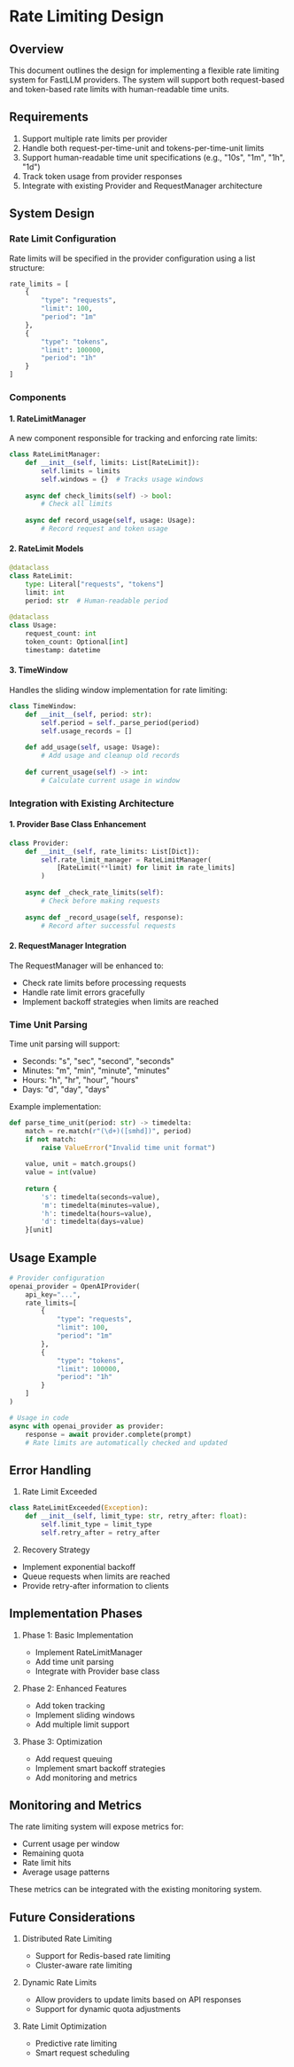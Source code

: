 # Rate Limiting Design

## Overview

This document outlines the design for implementing a flexible rate limiting system for FastLLM providers. The system will support both request-based and token-based rate limits with human-readable time units.

## Requirements

1. Support multiple rate limits per provider
2. Handle both request-per-time-unit and tokens-per-time-unit limits
3. Support human-readable time unit specifications (e.g., "10s", "1m", "1h", "1d")
4. Track token usage from provider responses
5. Integrate with existing Provider and RequestManager architecture

## System Design

### Rate Limit Configuration

Rate limits will be specified in the provider configuration using a list structure:

```python
rate_limits = [
    {
        "type": "requests",
        "limit": 100,
        "period": "1m"
    },
    {
        "type": "tokens",
        "limit": 100000,
        "period": "1h"
    }
]
```

### Components

#### 1. RateLimitManager

A new component responsible for tracking and enforcing rate limits:

```python
class RateLimitManager:
    def __init__(self, limits: List[RateLimit]):
        self.limits = limits
        self.windows = {}  # Tracks usage windows
        
    async def check_limits(self) -> bool:
        # Check all limits
        
    async def record_usage(self, usage: Usage):
        # Record request and token usage
```

#### 2. RateLimit Models

```python
@dataclass
class RateLimit:
    type: Literal["requests", "tokens"]
    limit: int
    period: str  # Human-readable period
    
@dataclass
class Usage:
    request_count: int
    token_count: Optional[int]
    timestamp: datetime
```

#### 3. TimeWindow

Handles the sliding window implementation for rate limiting:

```python
class TimeWindow:
    def __init__(self, period: str):
        self.period = self._parse_period(period)
        self.usage_records = []
        
    def add_usage(self, usage: Usage):
        # Add usage and cleanup old records
        
    def current_usage(self) -> int:
        # Calculate current usage in window
```

### Integration with Existing Architecture

#### 1. Provider Base Class Enhancement

```python
class Provider:
    def __init__(self, rate_limits: List[Dict]):
        self.rate_limit_manager = RateLimitManager(
            [RateLimit(**limit) for limit in rate_limits]
        )
    
    async def _check_rate_limits(self):
        # Check before making requests
        
    async def _record_usage(self, response):
        # Record after successful requests
```

#### 2. RequestManager Integration

The RequestManager will be enhanced to:
- Check rate limits before processing requests
- Handle rate limit errors gracefully
- Implement backoff strategies when limits are reached

### Time Unit Parsing

Time unit parsing will support:
- Seconds: "s", "sec", "second", "seconds"
- Minutes: "m", "min", "minute", "minutes"
- Hours: "h", "hr", "hour", "hours"
- Days: "d", "day", "days"

Example implementation:

```python
def parse_time_unit(period: str) -> timedelta:
    match = re.match(r"(\d+)([smhd])", period)
    if not match:
        raise ValueError("Invalid time unit format")
    
    value, unit = match.groups()
    value = int(value)
    
    return {
        's': timedelta(seconds=value),
        'm': timedelta(minutes=value),
        'h': timedelta(hours=value),
        'd': timedelta(days=value)
    }[unit]
```

## Usage Example

```python
# Provider configuration
openai_provider = OpenAIProvider(
    api_key="...",
    rate_limits=[
        {
            "type": "requests",
            "limit": 100,
            "period": "1m"
        },
        {
            "type": "tokens",
            "limit": 100000,
            "period": "1h"
        }
    ]
)

# Usage in code
async with openai_provider as provider:
    response = await provider.complete(prompt)
    # Rate limits are automatically checked and updated
```

## Error Handling

1. Rate Limit Exceeded
```python
class RateLimitExceeded(Exception):
    def __init__(self, limit_type: str, retry_after: float):
        self.limit_type = limit_type
        self.retry_after = retry_after
```

2. Recovery Strategy
- Implement exponential backoff
- Queue requests when limits are reached
- Provide retry-after information to clients

## Implementation Phases

1. Phase 1: Basic Implementation
   - Implement RateLimitManager
   - Add time unit parsing
   - Integrate with Provider base class

2. Phase 2: Enhanced Features
   - Add token tracking
   - Implement sliding windows
   - Add multiple limit support

3. Phase 3: Optimization
   - Add request queuing
   - Implement smart backoff strategies
   - Add monitoring and metrics

## Monitoring and Metrics

The rate limiting system will expose metrics for:
- Current usage per window
- Remaining quota
- Rate limit hits
- Average usage patterns

These metrics can be integrated with the existing monitoring system.

## Future Considerations

1. Distributed Rate Limiting
   - Support for Redis-based rate limiting
   - Cluster-aware rate limiting

2. Dynamic Rate Limits
   - Allow providers to update limits based on API responses
   - Support for dynamic quota adjustments

3. Rate Limit Optimization
   - Predictive rate limiting
   - Smart request scheduling